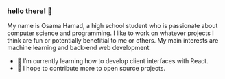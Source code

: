 ### hello there! 👋

My name is Osama Hamad, a high school student who is passionate about computer science and programming. I like to work on whatever projects I think are fun or potentially benefitial to me or others. My main interests are machine learning and back-end web development

- 🌱 I’m currently learning how to develop client interfaces with React.
- 👯 I hope to contribute more to open source projects.

<!--
**osHamad/osHamad** is a ✨ _special_ ✨ repository because its `README.md` (this file) appears on your GitHub profile.

Here are some ideas to get you started:

- 🔭 I’m currently working on ...
- 🌱 I’m currently learning ...
- 👯 I’m looking to collaborate on ...
- 🤔 I’m looking for help with ...
- 💬 Ask me about ...
- 📫 How to reach me: ...
- 😄 Pronouns: ...
- ⚡ Fun fact: ...
-->
